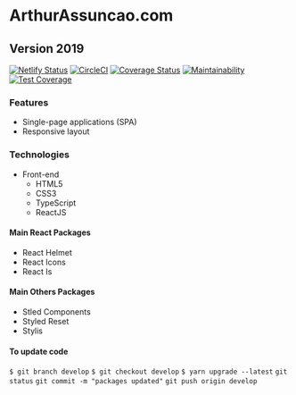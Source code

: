 # ArthurAssuncao.com

## Version 2019

[![Netlify Status](https://api.netlify.com/api/v1/badges/38daf41b-83b7-40f8-9c05-ba5b85189f5a/deploy-status)](https://app.netlify.com/sites/arthurassuncao/deploys)
[![CircleCI](https://circleci.com/gh/ArthurAssuncao/ArthurAssuncao.com.svg?style=svg)](https://circleci.com/gh/ArthurAssuncao/ArthurAssuncao.com)
[![Coverage Status](https://coveralls.io/repos/github/ArthurAssuncao/ArthurAssuncao.com/badge.svg?branch=master)](https://coveralls.io/github/ArthurAssuncao/ArthurAssuncao.com?branch=master)
[![Maintainability](https://api.codeclimate.com/v1/badges/8a9d55bc67ad89c02b94/maintainability)](https://codeclimate.com/github/ArthurAssuncao/ArthurAssuncao.com/maintainability)
[![Test Coverage](https://api.codeclimate.com/v1/badges/8a9d55bc67ad89c02b94/test_coverage)](https://codeclimate.com/github/ArthurAssuncao/ArthurAssuncao.com/test_coverage)

### Features

- Single-page applications (SPA)
- Responsive layout

### Technologies

- Front-end
    - HTML5
    - CSS3
    - TypeScript
    - ReactJS

#### Main React Packages

- React Helmet
- React Icons
- React Is

#### Main Others Packages

- Stled Components
- Styled Reset
- Stylis

#### To update code

```$ git branch develop```
```$ git checkout develop```
```$ yarn upgrade --latest```
```git status```
```git commit -m "packages updated"```
```git push origin develop```
